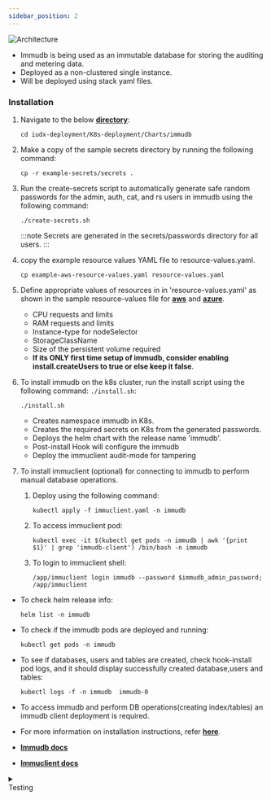 ```yaml
---
sidebar_position: 2
---
```


<div class="img_background">
<div style={{textAlign: 'center'}}>

![Architecture](https://docs.assets.dataforpublicgood.org.in/IUDX-resources/immudb.png)

</div></div>

- Immudb is being used as an immutable database for storing the auditing and metering data.
- Deployed as a non-clustered single instance.
- Will be deployed using stack yaml files.


### Installation

1. Navigate to the below **[directory](https://github.com/datakaveri/iudx-deployment/tree/5.0.0/K8s-deployment/Charts/immudb)**:
   
    ```
    cd iudx-deployment/K8s-deployment/Charts/immudb
    ```

2. Make a copy of the sample secrets directory by running the following command:
   
    ```
    cp -r example-secrets/secrets .
    ```

3. Run the create-secrets script to automatically generate safe random passwords for the admin, auth, cat, and rs users in immudb using the following command:
   
    ```
    ./create-secrets.sh
    ```

    :::note
    Secrets are generated in the secrets/passwords directory for all users.
    :::

4. copy the example resource values YAML file to resource-values.yaml.
    
    ```
    cp example-aws-resource-values.yaml resource-values.yaml
    ```

5. Define appropriate values of resources in in 'resource-values.yaml' as shown in the sample resource-values file for **[aws](https://github.com/datakaveri/iudx-deployment/blob/5.0.0/K8s-deployment/Charts/immudb/example-aws-resource-values.yaml)** and **[azure](https://github.com/datakaveri/iudx-deployment/blob/5.0.0/K8s-deployment/Charts/immudb/example-azure-resource-values.yaml)**.

    - CPU requests and limits
    - RAM requests and limits
    - Instance-type for nodeSelector
    - StorageClassName
    - Size of the persistent volume required
    - **If its ONLY first time setup of immudb, consider enabling install.createUsers to true or else keep it false**.

   
6. To install immudb on the k8s cluster, run the install script using the following command: `./install.sh`:
    
    ```
    ./install.sh
    ```

    - Creates namespace immudb in K8s.
    - Creates the required secrets on K8s from the generated passwords.
    - Deploys the helm chart with the release name 'immudb'.
    - Post-install Hook will configure the immudb
    - Deploy the immuclient audit-mode for tampering

7. To install immuclient (optional) for connecting to immudb to perform manual database operations.
    
    1. Deploy using the following command: 
    
        ```
        kubectl apply -f immuclient.yaml -n immudb    
        ```
    
    2. To access immuclient pod:
        
        ```
        kubectl exec -it $(kubectl get pods -n immudb | awk '{print $1}' | grep 'immudb-client') /bin/bash -n immudb    
        ```
    
    3. To login to immuclient shell:
        
        ```
        /app/immuclient login immudb --password $immudb_admin_password; /app/immuclient
        ```
- To check helm release info: 
    ```
    helm list -n immudb
    ```
- To check if the immudb pods are deployed and running: 
    ```
    kubectl get pods -n immudb
    ```
- To see if databases, users and tables are created, check hook-install pod logs, and it should display successfully created database,users and tables:  
    ```
    kubectl logs -f -n immudb  immudb-0
    ```
- To access immudb and perform DB operations(creating index/tables) an immudb client deployment is required.

- For more information on installation instructions, refer **[here](https://github.com/datakaveri/iudx-deployment/tree/5.0.0/K8s-deployment/Charts/immudb#introduction)**.

- **[Immudb docs](https://docs.immudb.io/1.4.1/)**
- **[Immuclient docs](https://docs.immudb.io/1.4.1/connecting/clitools.html#immuclient)**

<details>
<summary><div class="style">Testing</div></summary>

1. Login to immudb using immuclient.
    ```
    kubectl exec -it $(kubectl get pods -n immudb | awk '{print $1}' | grep 'immudb-client') /bin/bash -n immudb
    ```

    ```
    # To login to immuclient shell:
    /app/immuclient login immudb --password $immudb_admin_password; /app/immuclient
    ```

2. Check if the intes-setup dbs (iudxauth, iudxcat, iudxrsorg), tables are created :
    
    ```yaml
    ImmuDB commands
    # Using Database
    use <database-name>
    #Listing tables
    tables
    #describe tables
    describe <table-name>
    ```
    
</details>
